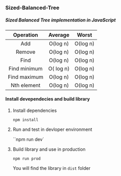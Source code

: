 ### Sized-Balanced-Tree

##### Sized Balanced Tree implementation in JavaScript  



|  Operation   |  Average  |  Worst   |
| :----------: | :-------: | :------: |
|     Add      | O(log n)  | O(log n) |
|    Remove    | O(log n)  | O(log n) |
|     Find     | O(log n)  | O(log n) |
| Find minimum | O( log n) | O(log n) |
| Find maximum | O(log n)  | O(log n) |
| Nth element  | O(log n)  | O(log n) |



#### Install devependecies and build library

1. Install dependencies

   `npm install`

2. Run and test in devloper environment

   ``npm run dev`

3. Build library and use in production

   `npm run prod`

   You will find the library in `dist` folder

